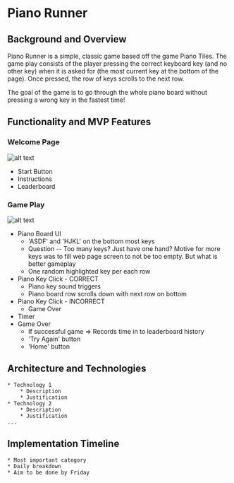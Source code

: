 # Piano Runner
## Background and Overview
Piano Runner is a simple, classic game based off the game Piano Tiles. The game play consists of the player pressing the correct keyboard key (and no other key) when it is asked for (the most current key at the bottom of the page). Once pressed, the row of keys scrolls to the next row.

The goal of the game is to go through the whole piano board without pressing a wrong key in the fastest time!
## Functionality and MVP Features
### Welcome Page
[welcome-mockup]: https://github.com/cstinepham/piano-runner/blob/master/docs/images/piano_runner_mockup1.jpg
![alt text][welcome-mockup]
* Start Button
* Instructions
* Leaderboard

### Game Play
[gameplay-mockup]: https://github.com/cstinepham/piano-runner/blob/master/docs/images/piano_runner_mockup2.jpg
![alt text][gameplay-mockup]
* Piano Board UI
  * 'ASDF' and 'HJKL' on the bottom most keys
  * Question -- Too many keys? Just have one hand? Motive for more keys was to fill web page screen to not be too empty. But what is better gameplay
  * One random highlighted key per each row
* Piano Key Click - CORRECT 
  * Piano key sound triggers
  * Piano board row scrolls down with next row on bottom
 * Piano Key Click - INCORRECT 
   * Game Over
* Timer
* Game Over
   * If successful game => Records time in to leaderboard history
   * 'Try Again' button
   * 'Home' button


## Architecture and Technologies
    * Technology 1
        * Description
        * Justification
    * Technology 2
        * Description
        * Justification
    ...
## Implementation Timeline
    * Most important category
    * Daily breakdown
    * Aim to be done by Friday